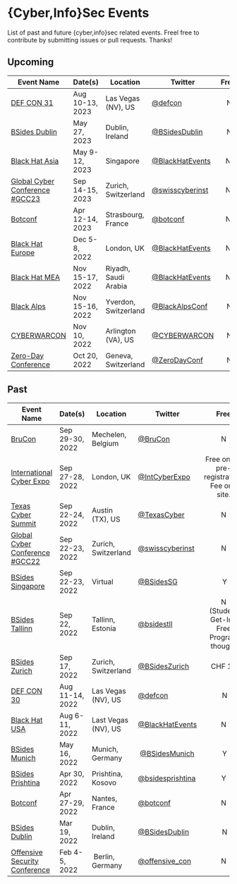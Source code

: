 # {Cyber,Info}Sec Events

List of past and future {cyber,info}sec related events. Freel free to contribute by submitting issues or pull requests. Thanks!

## Upcoming

| Event Name | Date(s) | Location | Twitter | Free
| ---------- | ------- | -------- | ------- | :--------:
| [DEF CON 31](https://defcon.org/) | Aug 10-13, 2023 | Las Vegas (NV), US | [@defcon](https://twitter.com/defcon) | N
| [BSides Dublin](https://www.bsidesdub.ie/) | May 27, 2023 | Dublin, Ireland | [@BSidesDublin](https://twitter.com/BSidesDublin) | N
| [Black Hat Asia](https://www.blackhat.com) | May 9-12, 2023 | Singapore | [@BlackHatEvents](https://twitter.com/BlackHatEvents) | N
| [Global Cyber Conference #GCC23](https://swisscyberinstitute.com/conference/) | Sep 14-15, 2023 | Zurich, Switzerland | [@swisscyberinst](https://twitter.com/swisscyberinst) | N
| [Botconf](https://www.botconf.eu/) | Apr 12-14, 2023 | Strasbourg, France | [@botconf](http://www.twitter.com/Botconf) | N
| [Black Hat Europe](https://www.blackhat.com/eu-22/ ) | Dec 5-8, 2022 | London, UK | [@BlackHatEvents](https://twitter.com/BlackHatEvents) | N
| [Black Hat MEA](https://blackhatmea.com/) | Nov 15-17, 2022 | Riyadh, Saudi Arabia | [@BlackHatEvents](https://twitter.com/BlackHatEvents) | N
| [Black Alps](https://blackalps.ch) | Nov 15-16, 2022 | Yverdon, Switzerland | [@BlackAlpsConf](https://twitter.com/BlackAlpsConf) | N
| [CYBERWARCON](https://www.cyberwarcon.com/) | Nov 10, 2022 | Arlington (VA), US | [@CYBERWARCON](https://twitter.com/CYBERWARCON) | N
| [Zero-Day Conference](https://zero-day.ch) | Oct 20, 2022 | Geneva, Switzerland | [@ZeroDayConf](https://twitter.com/ZeroDayConf) | N

## Past

| Event Name | Date(s) | Location | Twitter | Free
| ---------- | ------- | -------- | ------- | :--------:
| [BruCon](https://www.brucon.org/2022/ ) | Sep 29-30, 2022 | Mechelen, Belgium | [@BruCon](https://twitter.com/BruCon) | N
| [International Cyber Expo](https://www.internationalcyberexpo.com) | Sep 27-28, 2022 | London, UK | [@IntCyberExpo](https://twitter.com/IntCyberExpo) | Free online pre-registration.<br/>Fee on-site.
| [Texas Cyber Summit](https://texascyber.com/) | Sep 22-24, 2022 | Austin (TX), US | [@TexasCyber](https://twitter.com/texascyber) | N
| [Global Cyber Conference #GCC22](https://swisscyberinstitute.com/conference/) | Sep 22-23, 2022| Zurich, Switzerland | [@swisscyberinst](https://twitter.com/swisscyberinst) | N
| [BSides Singapore](https://bsidessg.org/) | Sep 22-23, 2022 | Virtual | [@BSidesSG](https://twitter.com/BSidesSG) | Y
| [BSides Tallinn](https://tallinn.bsides.ee/) | Sep 22, 2022 | Tallinn, Estonia | [@bsidestll](https://twitter.com/bsidestll) | N<br/>(Student Get-In-Free Program though)
| [BSides Zurich](https://bsideszh.ch/) | Sep 17, 2022 | Zurich, Switzerland | [@BSidesZurich](https://twitter.com/BsidesZurich) | CHF 10
| [DEF CON 30](https://defcon.org/) | Aug 11-14, 2022 | Las Vegas (NV), US | [@defcon](https://twitter.com/defcon) | N
| [Black Hat USA](https://www.blackhat.com/us-22/) | Aug 6-11, 2022 | Last Vegas (NV), US | [@BlackHatEvents](https://twitter.com/BlackHatEvents) | N
| [BSides Munich](https://2022.bsidesmunich.org/) | May 16, 2022 | Munich, Germany | [@BSidesMunich](https://twitter.com/bsidesmunich) | Y
| [BSides Prishtina](https://www.bsidesprishtina.org/) | Apr 30, 2022 | Prishtina, Kosovo | [@bsidesprishtina](https://www.twitter.com/bsidesprishtina) | Y
| [Botconf](https://www.botconf.eu/) | Apr 27-29, 2022 | Nantes, France | [@botconf](http://www.twitter.com/Botconf) | N
| [BSides Dublin](https://www.bsidesdub.ie/) | Mar 19, 2022 | Dublin, Ireland | [@BSidesDublin](https://twitter.com/BSidesDublin) | N
| [Offensive Security Conference](https://www.offensivecon.org/) | Feb 4-5, 2022 | Berlin, Germany | [@offensive_con](https://twitter.com/offensive_con) | N
